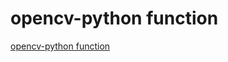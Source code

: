 # opencv-python function
[opencv-python function](https://aiwithcloud.com/2022/09/19/opencv_python_function/)